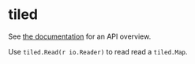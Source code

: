 tiled
=====

See [the documentation](https://godoc.org/github.com/gonutz/tiled) for an API overview.

Use `tiled.Read(r io.Reader)` to read read a `tiled.Map`.